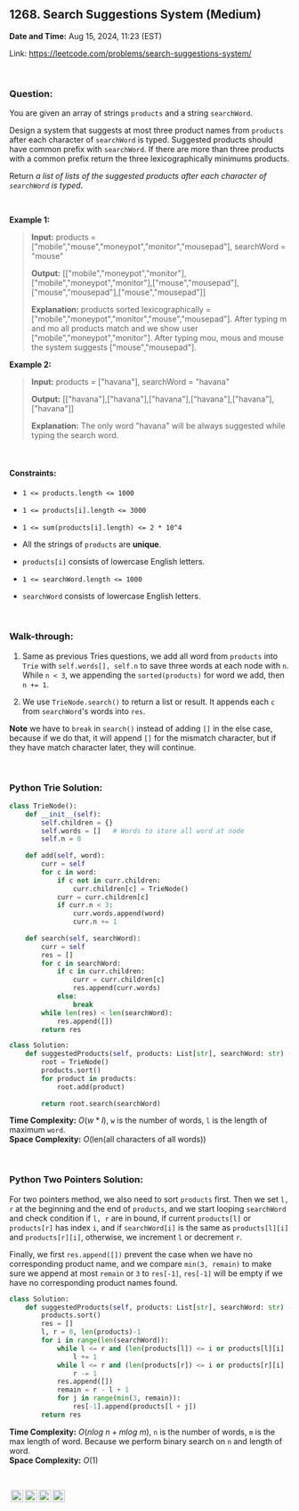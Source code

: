 ## 1268. Search Suggestions System (Medium)
**Date and Time:** Aug 15, 2024, 11:23 (EST)

Link: https://leetcode.com/problems/search-suggestions-system/

<br>

### Question:
You are given an array of strings `products` and a string `searchWord`.

Design a system that suggests at most three product names from `products` after each character of `searchWord` is typed. Suggested products should have common prefix with `searchWord`. If there are more than three products with a common prefix return the three lexicographically minimums products.

Return _a list of lists of the suggested products after each character of `searchWord` is typed_.

<br>

**Example 1:**
> **Input:** products = ["mobile","mouse","moneypot","monitor","mousepad"], searchWord = "mouse"
> 
> **Output:** [["mobile","moneypot","monitor"],["mobile","moneypot","monitor"],["mouse","mousepad"],["mouse","mousepad"],["mouse","mousepad"]]
>
> **Explanation:** products sorted lexicographically = ["mobile","moneypot","monitor","mouse","mousepad"]. After typing m and mo all products match and we show user ["mobile","moneypot","monitor"]. After typing mou, mous and mouse the system suggests ["mouse","mousepad"].

**Example 2:**
> **Input:** products = ["havana"], searchWord = "havana"
> 
> **Output:** [["havana"],["havana"],["havana"],["havana"],["havana"],["havana"]]
>
> **Explanation:**  The only word "havana" will be always suggested while typing the search word.

<br>

#### Constraints:
* `1 <= products.length <= 1000`

* `1 <= products[i].length <= 3000`

* `1 <= sum(products[i].length) <= 2 * 10^4`

* All the strings of `products` are **unique**.

* `products[i]` consists of lowercase English letters.

* `1 <= searchWord.length <= 1000`

* `searchWord` consists of lowercase English letters.

<br>

### Walk-through: 
1. Same as previous Tries questions, we add all word from `products` into `Trie` with `self.words[], self.n` to save three words at each node with `n`. While `n < 3`, we appending the `sorted(products)` for word we add, then `n += 1`.

2. We use `TrieNode.search()` to return a list or result. It appends each `c` from `searchWord`'s words into `res`.

**Note** we have to `break` in `search()` instead of adding `[]` in the else case, because if we do that, it will append `[]` for the mismatch character, but if they have match character later, they will continue.

<br>

### Python Trie Solution:
```python
class TrieNode():
    def __init__(self):
        self.children = {}
        self.words = []   # Words to store all word at node
        self.n = 0
    
    def add(self, word):
        curr = self
        for c in word:
            if c not in curr.children:
                curr.children[c] = TrieNode()
            curr = curr.children[c]
            if curr.n < 3:
                curr.words.append(word)
                curr.n += 1
        
    def search(self, searchWord):
        curr = self
        res = []
        for c in searchWord:
            if c in curr.children:
                curr = curr.children[c]
                res.append(curr.words)
            else:
                break
        while len(res) < len(searchWord):
            res.append([])
        return res

class Solution:
    def suggestedProducts(self, products: List[str], searchWord: str) -> List[List[str]]:
        root = TrieNode()
        products.sort()
        for product in products:
            root.add(product)
        
        return root.search(searchWord)
```
**Time Complexity:** $O(w * l)$, `w` is the number of words, `l` is the length of maximum `word`. <br>
**Space Complexity:** $O(\text{len(all characters of all words)})$

<br>

### Python Two Pointers Solution:
For two pointers method, we also need to sort `products` first. Then we set `l, r` at the beginning and the end of `products`, and we start looping `searchWord` and check condition if `l, r` are in bound, if current `products[l]` or `products[r]` has index `i`, and if `searchWord[i]` is the same as `products[l][i]` and `products[r][i]`, otherwise, we increment `l` or decrement `r`.

Finally, we first `res.append([])` prevent the case when we have no corresponding product name, and we compare `min(3, remain)` to make sure we append at most `remain` or `3` to `res[-1]`, `res[-1]` will be empty if we have no corresponding product names found.
```python
class Solution:
    def suggestedProducts(self, products: List[str], searchWord: str) -> List[List[str]]:
        products.sort()
        res = []
        l, r = 0, len(products)-1
        for i in range(len(searchWord)):
            while l <= r and (len(products[l]) <= i or products[l][i] != searchWord[i]):
                l += 1
            while l <= r and (len(products[r]) <= i or products[r][i] != searchWord[i]):
                r -= 1
            res.append([])
            remain = r - l + 1
            for j in range(min(3, remain)):
                res[-1].append(products[l + j])
        return res
```
**Time Complexity:** $O(nlog\ n + mlog\ m)$, `n` is the number of words, `m` is the max length of word. Because we perform binary search on `n` and length of word. <br>
**Space Complexity:** $O(1)$

<br>

<img style="height:22px!important;margin-left:3px;vertical-align:text-bottom;" src="https://mirrors.creativecommons.org/presskit/icons/cc.svg?ref=chooser-v1" alt="CC BY-NC-SA" title="CC BY-NC-SA"><img style="height:22px!important;margin-left:3px;vertical-align:text-bottom;" src="https://mirrors.creativecommons.org/presskit/icons/by.svg?ref=chooser-v1" alt="BY: credit must be given to the creator" title="BY: credit must be given to the creator"><img style="height:22px!important;margin-left:3px;vertical-align:text-bottom;" src="https://mirrors.creativecommons.org/presskit/icons/nc.svg?ref=chooser-v1" alt="NC: Only noncommercial uses of the work are permitted" title="NC: Only noncommercial uses of the work are permitted"><img style="height:22px!important;margin-left:3px;vertical-align:text-bottom;" src="https://mirrors.creativecommons.org/presskit/icons/sa.svg?ref=chooser-v1" alt="SA: Adaptations must be shared under the same terms" title="SA: Adaptations must be shared under the same terms">